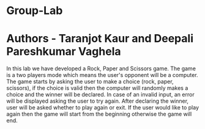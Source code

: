 # Group-Lab
# Authors - Taranjot Kaur and Deepali Pareshkumar Vaghela

In this lab we have developed a Rock, Paper and Scissors game.
The game is a two players mode which means the user's opponent will be a computer.
The game starts by asking the user to make a choice (rock, paper, scissors), if the choice is valid then the computer will randomly makes a choice and the winner will be declared.
In case of an invalid input, an error will be displayed asking the user to try again.
After declaring the winner, user will be asked whether to play again or exit. If the user would like to play again then the game will start from the beginning otherwise the game will end.
